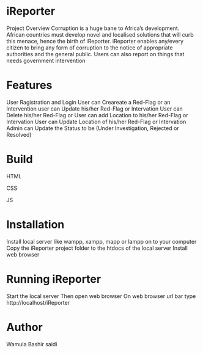 # iReporter

Project Overview
Corruption is a huge bane to Africa’s development. African countries must develop novel and
localised solutions that will curb this menace, hence the birth of iReporter. iReporter enables
any/every citizen to bring any form of corruption to the notice of appropriate authorities and the
general public. Users can also report on things that needs government intervention


# Features

User Ragistration and Login
User can Creareate a Red-Flag or an Intervention
user can Update his/her Red-Flag or Intervation
User can Delete his/her Red-Flag or 
User can add Location to his/her Red-Flag or Intervation
User can Update Location of his/her Red-Flag or Intervation
Admin can Update the Status to be (Under Investigation, Rejected or Resolved)

# Build
HTML

CSS

JS

# Installation
Install local server like wampp, xampp, mapp or lampp on to your computer
Copy the iReporter project folder to the htdocs of the local server
Install web browser

# Running iReporter
Start the local server
Then open web browser
On web browser url bar type http://localhost/iReporter 

# Author
Wamula Bashir saidi

